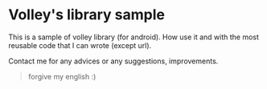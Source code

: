 # Volley's library sample

This is a sample of volley library (for android).
How use it and with the most reusable code that I can wrote (except url).


Contact me for any advices or any suggestions, improvements.

> forgive my english :)
